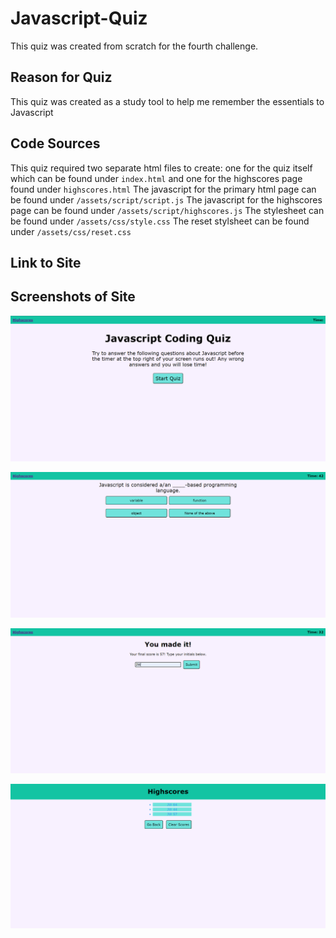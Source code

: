 # Javascript-Quiz
This quiz was created from scratch for the fourth challenge.

## Reason for Quiz
This quiz was created as a study tool to help me remember the essentials to Javascript

## Code Sources

This quiz required two separate html files to create: one for the quiz itself which can be found under ```index.html``` and one for the highscores page found under ```highscores.html```
The javascript for the primary html page can be found under ```/assets/script/script.js```
The javascript for the highscores page can be found under ```/assets/script/highscores.js```
The stylesheet can be found under ```/assets/css/style.css```
The reset stylsheet can be found under ```/assets/css/reset.css```


## Link to Site

## Screenshots of Site
![Screenshot of first page](./assets/images/screenshot-quiz.png)

![Screenshot of a question](./assets/images/screenshot-questions.png)

![Screenshot of scoring page](./assets/images/screenshot-form-page.png)

![Screenshot of highscores page](./assets/images/screenshot-highscores.png)

